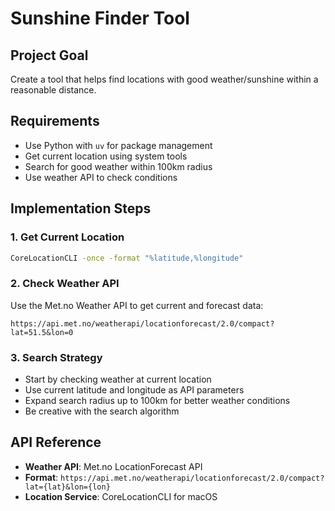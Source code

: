# Sunshine Finder Tool

## Project Goal
Create a tool that helps find locations with good weather/sunshine within a reasonable distance.

## Requirements
- Use Python with `uv` for package management
- Get current location using system tools
- Search for good weather within 100km radius
- Use weather API to check conditions

## Implementation Steps

### 1. Get Current Location
```bash
CoreLocationCLI -once -format "%latitude,%longitude"
```

### 2. Check Weather API
Use the Met.no Weather API to get current and forecast data:
```
https://api.met.no/weatherapi/locationforecast/2.0/compact?lat=51.5&lon=0
```

### 3. Search Strategy
- Start by checking weather at current location
- Use current latitude and longitude as API parameters
- Expand search radius up to 100km for better weather conditions
- Be creative with the search algorithm

## API Reference
- **Weather API**: Met.no LocationForecast API
- **Format**: `https://api.met.no/weatherapi/locationforecast/2.0/compact?lat={lat}&lon={lon}`
- **Location Service**: CoreLocationCLI for macOS
